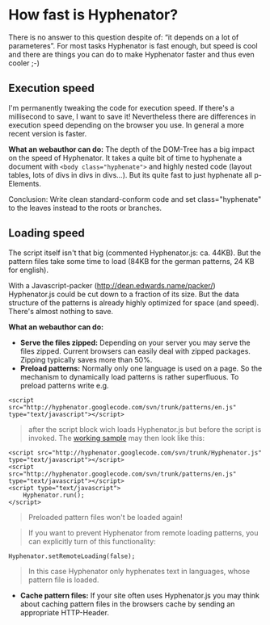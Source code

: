 # How fast is Hyphenator? #

There is no answer to this question despite of: “it depends on a lot of parameteres”.
For most tasks Hyphenator is fast enough, but speed is cool and there are things you can do to make Hyphenator faster and thus even cooler ;-)

## Execution speed ##
I'm permanently tweaking the code for execution speed. If there's a millisecond to save, I want to save it!
Nevertheless there are differences in execution speed depending on the browser you use. In general a more recent version is faster.

**What an webauthor can do:**
The depth of the DOM-Tree has a big impact on the speed of Hyphenator. It takes a quite bit of time to hyphenate a document with `<body class="hyphenate">` and highly nested code (layout tables, lots of divs in divs in divs...). But its quite fast to just hyphenate all p-Elements.

Conclusion: Write clean standard-conform code and set class="hyphenate" to the leaves instead to the roots or branches.

## Loading speed ##
The script itself isn't that big (commented Hyphenator.js: ca. 44KB). But the pattern files take some time to load (84KB for the german patterns, 24 KB for english).

With a Javascript-packer (http://dean.edwards.name/packer/) Hyphenator.js could be cut down to a fraction of its size. But the data structure of the patterns is already highly optimized for space (and speed). There's almost nothing to save.

**What an webauthor can do:**
  * **Serve the files zipped:** Depending on your server you may serve the files zipped. Current browsers can easily deal with zipped packages. Zipping typically saves more than 50%.
  * **Preload patterns:** Normally only one language is used on a page. So the mechanism to dynamically load patterns is rather superfluous. To preload patterns write e.g.
```
<script src="http://hyphenator.googlecode.com/svn/trunk/patterns/en.js" type="text/javascript"></script>
```
> after the script block wich loads Hyphenator.js but before the script is invoked. The [working sample](http://hyphenator.googlecode.com/svn/trunk/WorkingExample.html) may then look like this:
```
<script src="http://hyphenator.googlecode.com/svn/trunk/Hyphenator.js" type="text/javascript"></script>
<script src="http://hyphenator.googlecode.com/svn/trunk/patterns/en.js" type="text/javascript"></script>
<script type="text/javascript">
    Hyphenator.run();
</script>
```
> Preloaded pattern files won't be loaded again!

> If you want to prevent Hyphenator from remote loading patterns, you can explicitly turn of this functionality:
```
Hyphenator.setRemoteLoading(false);
```
> In this case Hyphenator only hyphenates text in languages, whose pattern file is loaded.
  * **Cache pattern files:** If your site often uses Hyphenator.js you may think about caching pattern files in the browsers cache by sending an appropriate HTTP-Header.
